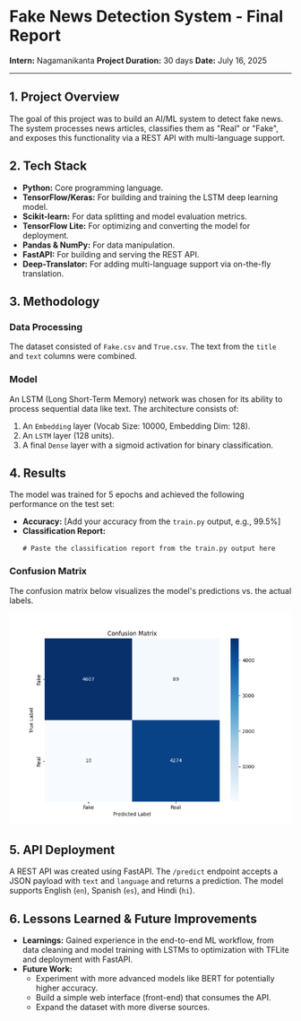 # Fake News Detection System - Final Report

**Intern:** Nagamanikanta
**Project Duration:** 30 days
**Date:** July 16, 2025

---

## 1. Project Overview

The goal of this project was to build an AI/ML system to detect fake news. The system processes news articles, classifies them as "Real" or "Fake", and exposes this functionality via a REST API with multi-language support.

## 2. Tech Stack

-   **Python:** Core programming language.
-   **TensorFlow/Keras:** For building and training the LSTM deep learning model.
-   **Scikit-learn:** For data splitting and model evaluation metrics.
-   **TensorFlow Lite:** For optimizing and converting the model for deployment.
-   **Pandas & NumPy:** For data manipulation.
-   **FastAPI:** For building and serving the REST API.
-   **Deep-Translator:** For adding multi-language support via on-the-fly translation.

## 3. Methodology

### Data Processing
The dataset consisted of `Fake.csv` and `True.csv`. The text from the `title` and `text` columns were combined.

### Model
An LSTM (Long Short-Term Memory) network was chosen for its ability to process sequential data like text. The architecture consists of:
1.  An `Embedding` layer (Vocab Size: 10000, Embedding Dim: 128).
2.  An `LSTM` layer (128 units).
3.  A final `Dense` layer with a sigmoid activation for binary classification.

## 4. Results

The model was trained for 5 epochs and achieved the following performance on the test set:

-   **Accuracy:** [Add your accuracy from the `train.py` output, e.g., 99.5%]
-   **Classification Report:**
    ```
    # Paste the classification report from the train.py output here
    ```

### Confusion Matrix
The confusion matrix below visualizes the model's predictions vs. the actual labels.

![Confusion Matrix](confusion_matrix.png)

## 5. API Deployment

A REST API was created using FastAPI. The `/predict` endpoint accepts a JSON payload with `text` and `language` and returns a prediction. The model supports English (`en`), Spanish (`es`), and Hindi (`hi`).

## 6. Lessons Learned & Future Improvements

-   **Learnings:** Gained experience in the end-to-end ML workflow, from data cleaning and model training with LSTMs to optimization with TFLite and deployment with FastAPI.
-   **Future Work:**
    -   Experiment with more advanced models like BERT for potentially higher accuracy.
    -   Build a simple web interface (front-end) that consumes the API.
    -   Expand the dataset with more diverse sources.